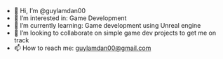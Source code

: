- 👋 Hi, I’m @guylamdan00
- 👀 I’m interested in: Game Development
- 🌱 I’m currently learning: Game development using Unreal engine
- 💞️ I’m looking to collaborate on simple game dev projects to get me on track
- 📫 How to reach me: guylamdan00@gmail.com

<!---
guylamdan00/guylamdan00 is a ✨ special ✨ repository because its `README.md` (this file) appears on your GitHub profile.
You can click the Preview link to take a look at your changes.
--->
